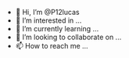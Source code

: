 - 👋 Hi, I’m @P12lucas
- 👀 I’m interested in ...
- 🌱 I’m currently learning ...
- 💞️ I’m looking to collaborate on ...
- 📫 How to reach me ...

<!---
P12lucas/P12lucas is a ✨ special ✨ repository because its `README.md` (this file) appears on your GitHub profile.
You can click the Preview link to take a look at your changes.
--->

